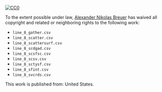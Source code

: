 [![CC0](http://i.creativecommons.org/p/zero/1.0/88x31.png)](http://creativecommons.org/publicdomain/zero/1.0/)

To the extent possible under law, [Alexander Nikolas Breuer](http://dial3343.org) has waived all copyright and related or neighboring rights to the following work:

* `line_8_gather.csv`
* `line_8_scatter.csv`
* `line_8_scattersurf.csv`
* `line_8_scdgad.csv`
* `line_8_scsfsc.csv`
* `line_8_scsv.csv`
* `line_8_sctysf.csv`
* `line_8_sfint.csv`
* `line_8_svcrds.csv`

This work is published from: United States.
